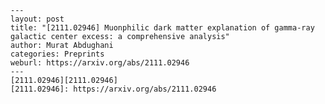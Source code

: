     ---
    layout: post
    title: "[2111.02946] Muonphilic dark matter explanation of gamma-ray galactic center excess: a comprehensive analysis"
    author: Murat Abdughani
    categories: Preprints
    weburl: https://arxiv.org/abs/2111.02946
    ---
    [2111.02946][2111.02946]
    [2111.02946]: https://arxiv.org/abs/2111.02946
